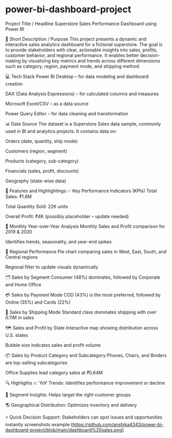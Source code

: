 # power-bi-dashboard-project
Project Title / Headline
Superstore Sales Performance Dashboard using Power BI

📝 Short Description / Purpose
This project presents a dynamic and interactive sales analytics dashboard for a fictional superstore. The goal is to provide stakeholders with clear, actionable insights into sales, profits, customer behavior, and regional performance.
It enables better decision-making by visualizing key metrics and trends across different dimensions such as category, region, payment mode, and shipping method.

💻 Tech Stack
Power BI Desktop – for data modeling and dashboard creation

DAX (Data Analysis Expressions) – for calculated columns and measures

Microsoft Excel/CSV – as a data source

Power Query Editor – for data cleaning and transformation

📊 Data Source
The dataset is a Superstore Sales data sample, commonly used in BI and analytics projects.
It contains data on:

Orders (date, quantity, ship mode)

Customers (region, segment)

Products (category, sub-category)

Financials (sales, profit, discounts)

Geography (state-wise data)

🌟 Features and Highlightings
✅ Key Performance Indicators (KPIs)
Total Sales: ₹1.6M

Total Quantity Sold: 22K units

Overall Profit: ₹4K (possibly placeholder – update needed)

📅 Monthly Year-over-Year Analysis
Monthly Sales and Profit comparison for 2019 & 2020

Identifies trends, seasonality, and year-end spikes

🧭 Regional Performance
Pie chart comparing sales in West, East, South, and Central regions

Regional filter to update visuals dynamically

🗂️ Sales by Segment
Consumer (48%) dominates, followed by Corporate and Home Office

💳 Sales by Payment Mode
COD (43%) is the most preferred, followed by Online (35%) and Cards (22%)

🚚 Sales by Shipping Mode
Standard class dominates shipping with over 0.11M in sales

🗺️ Sales and Profit by State
Interactive map showing distribution across U.S. states

Bubble size indicates sales and profit volume

📦 Sales by Product Category and Subcategory
Phones, Chairs, and Binders are top-selling subcategories

Office Supplies lead category sales at ₹0.64M

🔍 Highlights
📈 YoY Trends: Identifies performance improvement or decline

🎯 Segment Insights: Helps target the right customer groups

🌎 Geographical Distribution: Optimizes inventory and delivery

⚡ Quick Decision Support: Stakeholders can spot issues and opportunities instantly
screenshots 
example:{https://github.com/anshika4343/power-bi-dashboard-project/blob/main/dashboard%20sales.png}
